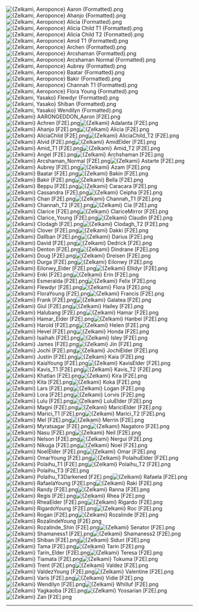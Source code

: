 ![{Zelkami, Aeroponce} Aaron {Formatted}.png](https://raw.githubusercontent.com/Klokinator/FE-Repo/main/Portrait%20Repository/Spriting%20Community%20OC's%20(Grouped%20by%20Artist)/Zelkami%20(All%20F2E)/%7BZelkami,%20Aeroponce%7D%20Aaron%20(Formatted).png "{Zelkami, Aeroponce} Aaron {Formatted}.png")![{Zelkami, Aeroponce} Ahanjo {Formatted}.png](https://raw.githubusercontent.com/Klokinator/FE-Repo/main/Portrait%20Repository/Spriting%20Community%20OC's%20(Grouped%20by%20Artist)/Zelkami%20(All%20F2E)/%7BZelkami,%20Aeroponce%7D%20Ahanjo%20(Formatted).png "{Zelkami, Aeroponce} Ahanjo {Formatted}.png")![{Zelkami, Aeroponce} Alicia {Formatted}.png](https://raw.githubusercontent.com/Klokinator/FE-Repo/main/Portrait%20Repository/Spriting%20Community%20OC's%20(Grouped%20by%20Artist)/Zelkami%20(All%20F2E)/%7BZelkami,%20Aeroponce%7D%20Alicia%20(Formatted).png "{Zelkami, Aeroponce} Alicia {Formatted}.png")![{Zelkami, Aeroponce} Alicia Child T1 {Formatted}.png](https://raw.githubusercontent.com/Klokinator/FE-Repo/main/Portrait%20Repository/Spriting%20Community%20OC's%20(Grouped%20by%20Artist)/Zelkami%20(All%20F2E)/%7BZelkami,%20Aeroponce%7D%20Alicia%20Child%20T1%20(Formatted).png "{Zelkami, Aeroponce} Alicia Child T1 {Formatted}.png")![{Zelkami, Aeroponce} Alicia Child T2 {Formatted}.png](https://raw.githubusercontent.com/Klokinator/FE-Repo/main/Portrait%20Repository/Spriting%20Community%20OC's%20(Grouped%20by%20Artist)/Zelkami%20(All%20F2E)/%7BZelkami,%20Aeroponce%7D%20Alicia%20Child%20T2%20(Formatted).png "{Zelkami, Aeroponce} Alicia Child T2 {Formatted}.png")![{Zelkami, Aeroponce} Amid T1 {Formatted}.png](https://raw.githubusercontent.com/Klokinator/FE-Repo/main/Portrait%20Repository/Spriting%20Community%20OC's%20(Grouped%20by%20Artist)/Zelkami%20(All%20F2E)/%7BZelkami,%20Aeroponce%7D%20Amid%20T1%20(Formatted).png "{Zelkami, Aeroponce} Amid T1 {Formatted}.png")![{Zelkami, Aeroponce} Archen {Formatted}.png](https://raw.githubusercontent.com/Klokinator/FE-Repo/main/Portrait%20Repository/Spriting%20Community%20OC's%20(Grouped%20by%20Artist)/Zelkami%20(All%20F2E)/%7BZelkami,%20Aeroponce%7D%20Archen%20(Formatted).png "{Zelkami, Aeroponce} Archen {Formatted}.png")![{Zelkami, Aeroponce} Arcshaman {Formatted}.png](https://raw.githubusercontent.com/Klokinator/FE-Repo/main/Portrait%20Repository/Spriting%20Community%20OC's%20(Grouped%20by%20Artist)/Zelkami%20(All%20F2E)/%7BZelkami,%20Aeroponce%7D%20Arcshaman%20(Formatted).png "{Zelkami, Aeroponce} Arcshaman {Formatted}.png")![{Zelkami, Aeroponce} Arcshaman Normal {Formatted}.png](https://raw.githubusercontent.com/Klokinator/FE-Repo/main/Portrait%20Repository/Spriting%20Community%20OC's%20(Grouped%20by%20Artist)/Zelkami%20(All%20F2E)/%7BZelkami,%20Aeroponce%7D%20Arcshaman%20Normal%20(Formatted).png "{Zelkami, Aeroponce} Arcshaman Normal {Formatted}.png")![{Zelkami, Aeroponce} Aubrey {Formatted}.png](https://raw.githubusercontent.com/Klokinator/FE-Repo/main/Portrait%20Repository/Spriting%20Community%20OC's%20(Grouped%20by%20Artist)/Zelkami%20(All%20F2E)/%7BZelkami,%20Aeroponce%7D%20Aubrey%20(Formatted).png "{Zelkami, Aeroponce} Aubrey {Formatted}.png")![{Zelkami, Aeroponce} Baatar {Formatted}.png](https://raw.githubusercontent.com/Klokinator/FE-Repo/main/Portrait%20Repository/Spriting%20Community%20OC's%20(Grouped%20by%20Artist)/Zelkami%20(All%20F2E)/%7BZelkami,%20Aeroponce%7D%20Baatar%20(Formatted).png "{Zelkami, Aeroponce} Baatar {Formatted}.png")![{Zelkami, Aeroponce} Bakir {Formatted}.png](https://raw.githubusercontent.com/Klokinator/FE-Repo/main/Portrait%20Repository/Spriting%20Community%20OC's%20(Grouped%20by%20Artist)/Zelkami%20(All%20F2E)/%7BZelkami,%20Aeroponce%7D%20Bakir%20(Formatted).png "{Zelkami, Aeroponce} Bakir {Formatted}.png")![{Zelkami, Aeroponce} Channah T1 {Formatted}.png](https://raw.githubusercontent.com/Klokinator/FE-Repo/main/Portrait%20Repository/Spriting%20Community%20OC's%20(Grouped%20by%20Artist)/Zelkami%20(All%20F2E)/%7BZelkami,%20Aeroponce%7D%20Channah%20T1%20(Formatted).png "{Zelkami, Aeroponce} Channah T1 {Formatted}.png")![{Zelkami, Aeroponce} Flora Young {Formatted}.png](https://raw.githubusercontent.com/Klokinator/FE-Repo/main/Portrait%20Repository/Spriting%20Community%20OC's%20(Grouped%20by%20Artist)/Zelkami%20(All%20F2E)/%7BZelkami,%20Aeroponce%7D%20Flora%20Young%20(Formatted).png "{Zelkami, Aeroponce} Flora Young {Formatted}.png")![{Zelkami, Yasako} Flewdyr {Formatted}.png](https://raw.githubusercontent.com/Klokinator/FE-Repo/main/Portrait%20Repository/Spriting%20Community%20OC's%20(Grouped%20by%20Artist)/Zelkami%20(All%20F2E)/%7BZelkami,%20Yasako%7D%20Flewdyr%20(Formatted).png "{Zelkami, Yasako} Flewdyr {Formatted}.png")![{Zelkami, Yasako} Shiban {Formatted}.png](https://raw.githubusercontent.com/Klokinator/FE-Repo/main/Portrait%20Repository/Spriting%20Community%20OC's%20(Grouped%20by%20Artist)/Zelkami%20(All%20F2E)/%7BZelkami,%20Yasako%7D%20Shiban%20(Formatted).png "{Zelkami, Yasako} Shiban {Formatted}.png")![{Zelkami, Yasako} Wendilyn {Formatted}.png](https://raw.githubusercontent.com/Klokinator/FE-Repo/main/Portrait%20Repository/Spriting%20Community%20OC's%20(Grouped%20by%20Artist)/Zelkami%20(All%20F2E)/%7BZelkami,%20Yasako%7D%20Wendilyn%20(Formatted).png "{Zelkami, Yasako} Wendilyn {Formatted}.png")![{Zelkami} AARONGEDDON_Aaron [F2E].png](https://raw.githubusercontent.com/Klokinator/FE-Repo/main/Portrait%20Repository/Spriting%20Community%20OC's%20(Grouped%20by%20Artist)/Zelkami%20(All%20F2E)/%7BZelkami%7D%20AARONGEDDON_Aaron%20%5BF2E%5D.png "{Zelkami} AARONGEDDON_Aaron [F2E].png")![{Zelkami} Achren [F2E].png](https://raw.githubusercontent.com/Klokinator/FE-Repo/main/Portrait%20Repository/Spriting%20Community%20OC's%20(Grouped%20by%20Artist)/Zelkami%20(All%20F2E)/%7BZelkami%7D%20Achren%20%5BF2E%5D.png "{Zelkami} Achren [F2E].png")![{Zelkami} Adalanta [F2E].png](https://raw.githubusercontent.com/Klokinator/FE-Repo/main/Portrait%20Repository/Spriting%20Community%20OC's%20(Grouped%20by%20Artist)/Zelkami%20(All%20F2E)/%7BZelkami%7D%20Adalanta%20%5BF2E%5D.png "{Zelkami} Adalanta [F2E].png")![{Zelkami} Ahanjo [F2E].png](https://raw.githubusercontent.com/Klokinator/FE-Repo/main/Portrait%20Repository/Spriting%20Community%20OC's%20(Grouped%20by%20Artist)/Zelkami%20(All%20F2E)/%7BZelkami%7D%20Ahanjo%20%5BF2E%5D.png "{Zelkami} Ahanjo [F2E].png")![{Zelkami} Alicia [F2E].png](https://raw.githubusercontent.com/Klokinator/FE-Repo/main/Portrait%20Repository/Spriting%20Community%20OC's%20(Grouped%20by%20Artist)/Zelkami%20(All%20F2E)/%7BZelkami%7D%20Alicia%20%5BF2E%5D.png "{Zelkami} Alicia [F2E].png")![{Zelkami} AliciaChild [F2E].png](https://raw.githubusercontent.com/Klokinator/FE-Repo/main/Portrait%20Repository/Spriting%20Community%20OC's%20(Grouped%20by%20Artist)/Zelkami%20(All%20F2E)/%7BZelkami%7D%20AliciaChild%20%5BF2E%5D.png "{Zelkami} AliciaChild [F2E].png")![{Zelkami} AliciaChild_T2 [F2E].png](https://raw.githubusercontent.com/Klokinator/FE-Repo/main/Portrait%20Repository/Spriting%20Community%20OC's%20(Grouped%20by%20Artist)/Zelkami%20(All%20F2E)/%7BZelkami%7D%20AliciaChild_T2%20%5BF2E%5D.png "{Zelkami} AliciaChild_T2 [F2E].png")![{Zelkami} Alvid [F2E].png](https://raw.githubusercontent.com/Klokinator/FE-Repo/main/Portrait%20Repository/Spriting%20Community%20OC's%20(Grouped%20by%20Artist)/Zelkami%20(All%20F2E)/%7BZelkami%7D%20Alvid%20%5BF2E%5D.png "{Zelkami} Alvid [F2E].png")![{Zelkami} AmidElder [F2E].png](https://raw.githubusercontent.com/Klokinator/FE-Repo/main/Portrait%20Repository/Spriting%20Community%20OC's%20(Grouped%20by%20Artist)/Zelkami%20(All%20F2E)/%7BZelkami%7D%20AmidElder%20%5BF2E%5D.png "{Zelkami} AmidElder [F2E].png")![{Zelkami} Amid_T1 [F2E].png](https://raw.githubusercontent.com/Klokinator/FE-Repo/main/Portrait%20Repository/Spriting%20Community%20OC's%20(Grouped%20by%20Artist)/Zelkami%20(All%20F2E)/%7BZelkami%7D%20Amid_T1%20%5BF2E%5D.png "{Zelkami} Amid_T1 [F2E].png")![{Zelkami} Amid_T2 [F2E].png](https://raw.githubusercontent.com/Klokinator/FE-Repo/main/Portrait%20Repository/Spriting%20Community%20OC's%20(Grouped%20by%20Artist)/Zelkami%20(All%20F2E)/%7BZelkami%7D%20Amid_T2%20%5BF2E%5D.png "{Zelkami} Amid_T2 [F2E].png")![{Zelkami} Angel [F2E].png](https://raw.githubusercontent.com/Klokinator/FE-Repo/main/Portrait%20Repository/Spriting%20Community%20OC's%20(Grouped%20by%20Artist)/Zelkami%20(All%20F2E)/%7BZelkami%7D%20Angel%20%5BF2E%5D.png "{Zelkami} Angel [F2E].png")![{Zelkami} Archshaman [F2E].png](https://raw.githubusercontent.com/Klokinator/FE-Repo/main/Portrait%20Repository/Spriting%20Community%20OC's%20(Grouped%20by%20Artist)/Zelkami%20(All%20F2E)/%7BZelkami%7D%20Archshaman%20%5BF2E%5D.png "{Zelkami} Archshaman [F2E].png")![{Zelkami} Arcshaman_Normal [F2E].png](https://raw.githubusercontent.com/Klokinator/FE-Repo/main/Portrait%20Repository/Spriting%20Community%20OC's%20(Grouped%20by%20Artist)/Zelkami%20(All%20F2E)/%7BZelkami%7D%20Arcshaman_Normal%20%5BF2E%5D.png "{Zelkami} Arcshaman_Normal [F2E].png")![{Zelkami} Astarte [F2E].png](https://raw.githubusercontent.com/Klokinator/FE-Repo/main/Portrait%20Repository/Spriting%20Community%20OC's%20(Grouped%20by%20Artist)/Zelkami%20(All%20F2E)/%7BZelkami%7D%20Astarte%20%5BF2E%5D.png "{Zelkami} Astarte [F2E].png")![{Zelkami} Aubrey [F2E].png](https://raw.githubusercontent.com/Klokinator/FE-Repo/main/Portrait%20Repository/Spriting%20Community%20OC's%20(Grouped%20by%20Artist)/Zelkami%20(All%20F2E)/%7BZelkami%7D%20Aubrey%20%5BF2E%5D.png "{Zelkami} Aubrey [F2E].png")![{Zelkami} Azam [F2E].png](https://raw.githubusercontent.com/Klokinator/FE-Repo/main/Portrait%20Repository/Spriting%20Community%20OC's%20(Grouped%20by%20Artist)/Zelkami%20(All%20F2E)/%7BZelkami%7D%20Azam%20%5BF2E%5D.png "{Zelkami} Azam [F2E].png")![{Zelkami} Baatar [F2E].png](https://raw.githubusercontent.com/Klokinator/FE-Repo/main/Portrait%20Repository/Spriting%20Community%20OC's%20(Grouped%20by%20Artist)/Zelkami%20(All%20F2E)/%7BZelkami%7D%20Baatar%20%5BF2E%5D.png "{Zelkami} Baatar [F2E].png")![{Zelkami} Bakin [F2E].png](https://raw.githubusercontent.com/Klokinator/FE-Repo/main/Portrait%20Repository/Spriting%20Community%20OC's%20(Grouped%20by%20Artist)/Zelkami%20(All%20F2E)/%7BZelkami%7D%20Bakin%20%5BF2E%5D.png "{Zelkami} Bakin [F2E].png")![{Zelkami} Bakir [F2E].png](https://raw.githubusercontent.com/Klokinator/FE-Repo/main/Portrait%20Repository/Spriting%20Community%20OC's%20(Grouped%20by%20Artist)/Zelkami%20(All%20F2E)/%7BZelkami%7D%20Bakir%20%5BF2E%5D.png "{Zelkami} Bakir [F2E].png")![{Zelkami} Bella [F2E].png](https://raw.githubusercontent.com/Klokinator/FE-Repo/main/Portrait%20Repository/Spriting%20Community%20OC's%20(Grouped%20by%20Artist)/Zelkami%20(All%20F2E)/%7BZelkami%7D%20Bella%20%5BF2E%5D.png "{Zelkami} Bella [F2E].png")![{Zelkami} Beppu [F2E].png](https://raw.githubusercontent.com/Klokinator/FE-Repo/main/Portrait%20Repository/Spriting%20Community%20OC's%20(Grouped%20by%20Artist)/Zelkami%20(All%20F2E)/%7BZelkami%7D%20Beppu%20%5BF2E%5D.png "{Zelkami} Beppu [F2E].png")![{Zelkami} Caracara [F2E].png](https://raw.githubusercontent.com/Klokinator/FE-Repo/main/Portrait%20Repository/Spriting%20Community%20OC's%20(Grouped%20by%20Artist)/Zelkami%20(All%20F2E)/%7BZelkami%7D%20Caracara%20%5BF2E%5D.png "{Zelkami} Caracara [F2E].png")![{Zelkami} Cassandra [F2E].png](https://raw.githubusercontent.com/Klokinator/FE-Repo/main/Portrait%20Repository/Spriting%20Community%20OC's%20(Grouped%20by%20Artist)/Zelkami%20(All%20F2E)/%7BZelkami%7D%20Cassandra%20%5BF2E%5D.png "{Zelkami} Cassandra [F2E].png")![{Zelkami} Ceipha [F2E].png](https://raw.githubusercontent.com/Klokinator/FE-Repo/main/Portrait%20Repository/Spriting%20Community%20OC's%20(Grouped%20by%20Artist)/Zelkami%20(All%20F2E)/%7BZelkami%7D%20Ceipha%20%5BF2E%5D.png "{Zelkami} Ceipha [F2E].png")![{Zelkami} Chan [F2E].png](https://raw.githubusercontent.com/Klokinator/FE-Repo/main/Portrait%20Repository/Spriting%20Community%20OC's%20(Grouped%20by%20Artist)/Zelkami%20(All%20F2E)/%7BZelkami%7D%20Chan%20%5BF2E%5D.png "{Zelkami} Chan [F2E].png")![{Zelkami} Channah_T1 [F2E].png](https://raw.githubusercontent.com/Klokinator/FE-Repo/main/Portrait%20Repository/Spriting%20Community%20OC's%20(Grouped%20by%20Artist)/Zelkami%20(All%20F2E)/%7BZelkami%7D%20Channah_T1%20%5BF2E%5D.png "{Zelkami} Channah_T1 [F2E].png")![{Zelkami} Channah_T2 [F2E].png](https://raw.githubusercontent.com/Klokinator/FE-Repo/main/Portrait%20Repository/Spriting%20Community%20OC's%20(Grouped%20by%20Artist)/Zelkami%20(All%20F2E)/%7BZelkami%7D%20Channah_T2%20%5BF2E%5D.png "{Zelkami} Channah_T2 [F2E].png")![{Zelkami} Cia [F2E].png](https://raw.githubusercontent.com/Klokinator/FE-Repo/main/Portrait%20Repository/Spriting%20Community%20OC's%20(Grouped%20by%20Artist)/Zelkami%20(All%20F2E)/%7BZelkami%7D%20Cia%20%5BF2E%5D.png "{Zelkami} Cia [F2E].png")![{Zelkami} Clarice [F2E].png](https://raw.githubusercontent.com/Klokinator/FE-Repo/main/Portrait%20Repository/Spriting%20Community%20OC's%20(Grouped%20by%20Artist)/Zelkami%20(All%20F2E)/%7BZelkami%7D%20Clarice%20%5BF2E%5D.png "{Zelkami} Clarice [F2E].png")![{Zelkami} ClariceMirror [F2E].png](https://raw.githubusercontent.com/Klokinator/FE-Repo/main/Portrait%20Repository/Spriting%20Community%20OC's%20(Grouped%20by%20Artist)/Zelkami%20(All%20F2E)/%7BZelkami%7D%20ClariceMirror%20%5BF2E%5D.png "{Zelkami} ClariceMirror [F2E].png")![{Zelkami} Clarice_Young [F2E].png](https://raw.githubusercontent.com/Klokinator/FE-Repo/main/Portrait%20Repository/Spriting%20Community%20OC's%20(Grouped%20by%20Artist)/Zelkami%20(All%20F2E)/%7BZelkami%7D%20Clarice_Young%20%5BF2E%5D.png "{Zelkami} Clarice_Young [F2E].png")![{Zelkami} Claudin [F2E].png](https://raw.githubusercontent.com/Klokinator/FE-Repo/main/Portrait%20Repository/Spriting%20Community%20OC's%20(Grouped%20by%20Artist)/Zelkami%20(All%20F2E)/%7BZelkami%7D%20Claudin%20%5BF2E%5D.png "{Zelkami} Claudin [F2E].png")![{Zelkami} Clodagh [F2E].png](https://raw.githubusercontent.com/Klokinator/FE-Repo/main/Portrait%20Repository/Spriting%20Community%20OC's%20(Grouped%20by%20Artist)/Zelkami%20(All%20F2E)/%7BZelkami%7D%20Clodagh%20%5BF2E%5D.png "{Zelkami} Clodagh [F2E].png")![{Zelkami} Clodagh_T2 [F2E].png](https://raw.githubusercontent.com/Klokinator/FE-Repo/main/Portrait%20Repository/Spriting%20Community%20OC's%20(Grouped%20by%20Artist)/Zelkami%20(All%20F2E)/%7BZelkami%7D%20Clodagh_T2%20%5BF2E%5D.png "{Zelkami} Clodagh_T2 [F2E].png")![{Zelkami} Clover [F2E].png](https://raw.githubusercontent.com/Klokinator/FE-Repo/main/Portrait%20Repository/Spriting%20Community%20OC's%20(Grouped%20by%20Artist)/Zelkami%20(All%20F2E)/%7BZelkami%7D%20Clover%20%5BF2E%5D.png "{Zelkami} Clover [F2E].png")![{Zelkami} Dakki [F2E].png](https://raw.githubusercontent.com/Klokinator/FE-Repo/main/Portrait%20Repository/Spriting%20Community%20OC's%20(Grouped%20by%20Artist)/Zelkami%20(All%20F2E)/%7BZelkami%7D%20Dakki%20%5BF2E%5D.png "{Zelkami} Dakki [F2E].png")![{Zelkami} Dallban [F2E].png](https://raw.githubusercontent.com/Klokinator/FE-Repo/main/Portrait%20Repository/Spriting%20Community%20OC's%20(Grouped%20by%20Artist)/Zelkami%20(All%20F2E)/%7BZelkami%7D%20Dallban%20%5BF2E%5D.png "{Zelkami} Dallban [F2E].png")![{Zelkami} Darius [F2E].png](https://raw.githubusercontent.com/Klokinator/FE-Repo/main/Portrait%20Repository/Spriting%20Community%20OC's%20(Grouped%20by%20Artist)/Zelkami%20(All%20F2E)/%7BZelkami%7D%20Darius%20%5BF2E%5D.png "{Zelkami} Darius [F2E].png")![{Zelkami} David [F2E].png](https://raw.githubusercontent.com/Klokinator/FE-Repo/main/Portrait%20Repository/Spriting%20Community%20OC's%20(Grouped%20by%20Artist)/Zelkami%20(All%20F2E)/%7BZelkami%7D%20David%20%5BF2E%5D.png "{Zelkami} David [F2E].png")![{Zelkami} Dedrick [F2E].png](https://raw.githubusercontent.com/Klokinator/FE-Repo/main/Portrait%20Repository/Spriting%20Community%20OC's%20(Grouped%20by%20Artist)/Zelkami%20(All%20F2E)/%7BZelkami%7D%20Dedrick%20%5BF2E%5D.png "{Zelkami} Dedrick [F2E].png")![{Zelkami} Denton [F2E].png](https://raw.githubusercontent.com/Klokinator/FE-Repo/main/Portrait%20Repository/Spriting%20Community%20OC's%20(Grouped%20by%20Artist)/Zelkami%20(All%20F2E)/%7BZelkami%7D%20Denton%20%5BF2E%5D.png "{Zelkami} Denton [F2E].png")![{Zelkami} Dindrane [F2E].png](https://raw.githubusercontent.com/Klokinator/FE-Repo/main/Portrait%20Repository/Spriting%20Community%20OC's%20(Grouped%20by%20Artist)/Zelkami%20(All%20F2E)/%7BZelkami%7D%20Dindrane%20%5BF2E%5D.png "{Zelkami} Dindrane [F2E].png")![{Zelkami} Doug [F2E].png](https://raw.githubusercontent.com/Klokinator/FE-Repo/main/Portrait%20Repository/Spriting%20Community%20OC's%20(Grouped%20by%20Artist)/Zelkami%20(All%20F2E)/%7BZelkami%7D%20Doug%20%5BF2E%5D.png "{Zelkami} Doug [F2E].png")![{Zelkami} Dreisen [F2E].png](https://raw.githubusercontent.com/Klokinator/FE-Repo/main/Portrait%20Repository/Spriting%20Community%20OC's%20(Grouped%20by%20Artist)/Zelkami%20(All%20F2E)/%7BZelkami%7D%20Dreisen%20%5BF2E%5D.png "{Zelkami} Dreisen [F2E].png")![{Zelkami} Durga [F2E].png](https://raw.githubusercontent.com/Klokinator/FE-Repo/main/Portrait%20Repository/Spriting%20Community%20OC's%20(Grouped%20by%20Artist)/Zelkami%20(All%20F2E)/%7BZelkami%7D%20Durga%20%5BF2E%5D.png "{Zelkami} Durga [F2E].png")![{Zelkami} Eilonwy [F2E].png](https://raw.githubusercontent.com/Klokinator/FE-Repo/main/Portrait%20Repository/Spriting%20Community%20OC's%20(Grouped%20by%20Artist)/Zelkami%20(All%20F2E)/%7BZelkami%7D%20Eilonwy%20%5BF2E%5D.png "{Zelkami} Eilonwy [F2E].png")![{Zelkami} Eilonwy_Elder [F2E].png](https://raw.githubusercontent.com/Klokinator/FE-Repo/main/Portrait%20Repository/Spriting%20Community%20OC's%20(Grouped%20by%20Artist)/Zelkami%20(All%20F2E)/%7BZelkami%7D%20Eilonwy_Elder%20%5BF2E%5D.png "{Zelkami} Eilonwy_Elder [F2E].png")![{Zelkami} Ellidyr [F2E].png](https://raw.githubusercontent.com/Klokinator/FE-Repo/main/Portrait%20Repository/Spriting%20Community%20OC's%20(Grouped%20by%20Artist)/Zelkami%20(All%20F2E)/%7BZelkami%7D%20Ellidyr%20%5BF2E%5D.png "{Zelkami} Ellidyr [F2E].png")![{Zelkami} Enki [F2E].png](https://raw.githubusercontent.com/Klokinator/FE-Repo/main/Portrait%20Repository/Spriting%20Community%20OC's%20(Grouped%20by%20Artist)/Zelkami%20(All%20F2E)/%7BZelkami%7D%20Enki%20%5BF2E%5D.png "{Zelkami} Enki [F2E].png")![{Zelkami} Erin [F2E].png](https://raw.githubusercontent.com/Klokinator/FE-Repo/main/Portrait%20Repository/Spriting%20Community%20OC's%20(Grouped%20by%20Artist)/Zelkami%20(All%20F2E)/%7BZelkami%7D%20Erin%20%5BF2E%5D.png "{Zelkami} Erin [F2E].png")![{Zelkami} Esmeralda [F2E].png](https://raw.githubusercontent.com/Klokinator/FE-Repo/main/Portrait%20Repository/Spriting%20Community%20OC's%20(Grouped%20by%20Artist)/Zelkami%20(All%20F2E)/%7BZelkami%7D%20Esmeralda%20%5BF2E%5D.png "{Zelkami} Esmeralda [F2E].png")![{Zelkami} Felix [F2E].png](https://raw.githubusercontent.com/Klokinator/FE-Repo/main/Portrait%20Repository/Spriting%20Community%20OC's%20(Grouped%20by%20Artist)/Zelkami%20(All%20F2E)/%7BZelkami%7D%20Felix%20%5BF2E%5D.png "{Zelkami} Felix [F2E].png")![{Zelkami} Flewdyr [F2E].png](https://raw.githubusercontent.com/Klokinator/FE-Repo/main/Portrait%20Repository/Spriting%20Community%20OC's%20(Grouped%20by%20Artist)/Zelkami%20(All%20F2E)/%7BZelkami%7D%20Flewdyr%20%5BF2E%5D.png "{Zelkami} Flewdyr [F2E].png")![{Zelkami} Flora [F2E].png](https://raw.githubusercontent.com/Klokinator/FE-Repo/main/Portrait%20Repository/Spriting%20Community%20OC's%20(Grouped%20by%20Artist)/Zelkami%20(All%20F2E)/%7BZelkami%7D%20Flora%20%5BF2E%5D.png "{Zelkami} Flora [F2E].png")![{Zelkami} FloraYoung [F2E].png](https://raw.githubusercontent.com/Klokinator/FE-Repo/main/Portrait%20Repository/Spriting%20Community%20OC's%20(Grouped%20by%20Artist)/Zelkami%20(All%20F2E)/%7BZelkami%7D%20FloraYoung%20%5BF2E%5D.png "{Zelkami} FloraYoung [F2E].png")![{Zelkami} Francis [F2E].png](https://raw.githubusercontent.com/Klokinator/FE-Repo/main/Portrait%20Repository/Spriting%20Community%20OC's%20(Grouped%20by%20Artist)/Zelkami%20(All%20F2E)/%7BZelkami%7D%20Francis%20%5BF2E%5D.png "{Zelkami} Francis [F2E].png")![{Zelkami} Frank [F2E].png](https://raw.githubusercontent.com/Klokinator/FE-Repo/main/Portrait%20Repository/Spriting%20Community%20OC's%20(Grouped%20by%20Artist)/Zelkami%20(All%20F2E)/%7BZelkami%7D%20Frank%20%5BF2E%5D.png "{Zelkami} Frank [F2E].png")![{Zelkami} Galatea [F2E].png](https://raw.githubusercontent.com/Klokinator/FE-Repo/main/Portrait%20Repository/Spriting%20Community%20OC's%20(Grouped%20by%20Artist)/Zelkami%20(All%20F2E)/%7BZelkami%7D%20Galatea%20%5BF2E%5D.png "{Zelkami} Galatea [F2E].png")![{Zelkami} Giul [F2E].png](https://raw.githubusercontent.com/Klokinator/FE-Repo/main/Portrait%20Repository/Spriting%20Community%20OC's%20(Grouped%20by%20Artist)/Zelkami%20(All%20F2E)/%7BZelkami%7D%20Giul%20%5BF2E%5D.png "{Zelkami} Giul [F2E].png")![{Zelkami} Hailey [F2E].png](https://raw.githubusercontent.com/Klokinator/FE-Repo/main/Portrait%20Repository/Spriting%20Community%20OC's%20(Grouped%20by%20Artist)/Zelkami%20(All%20F2E)/%7BZelkami%7D%20Hailey%20%5BF2E%5D.png "{Zelkami} Hailey [F2E].png")![{Zelkami} Halubang [F2E].png](https://raw.githubusercontent.com/Klokinator/FE-Repo/main/Portrait%20Repository/Spriting%20Community%20OC's%20(Grouped%20by%20Artist)/Zelkami%20(All%20F2E)/%7BZelkami%7D%20Halubang%20%5BF2E%5D.png "{Zelkami} Halubang [F2E].png")![{Zelkami} Hamar [F2E].png](https://raw.githubusercontent.com/Klokinator/FE-Repo/main/Portrait%20Repository/Spriting%20Community%20OC's%20(Grouped%20by%20Artist)/Zelkami%20(All%20F2E)/%7BZelkami%7D%20Hamar%20%5BF2E%5D.png "{Zelkami} Hamar [F2E].png")![{Zelkami} Hamar_Elder [F2E].png](https://raw.githubusercontent.com/Klokinator/FE-Repo/main/Portrait%20Repository/Spriting%20Community%20OC's%20(Grouped%20by%20Artist)/Zelkami%20(All%20F2E)/%7BZelkami%7D%20Hamar_Elder%20%5BF2E%5D.png "{Zelkami} Hamar_Elder [F2E].png")![{Zelkami} Hanbei [F2E].png](https://raw.githubusercontent.com/Klokinator/FE-Repo/main/Portrait%20Repository/Spriting%20Community%20OC's%20(Grouped%20by%20Artist)/Zelkami%20(All%20F2E)/%7BZelkami%7D%20Hanbei%20%5BF2E%5D.png "{Zelkami} Hanbei [F2E].png")![{Zelkami} Harold [F2E].png](https://raw.githubusercontent.com/Klokinator/FE-Repo/main/Portrait%20Repository/Spriting%20Community%20OC's%20(Grouped%20by%20Artist)/Zelkami%20(All%20F2E)/%7BZelkami%7D%20Harold%20%5BF2E%5D.png "{Zelkami} Harold [F2E].png")![{Zelkami} Helen [F2E].png](https://raw.githubusercontent.com/Klokinator/FE-Repo/main/Portrait%20Repository/Spriting%20Community%20OC's%20(Grouped%20by%20Artist)/Zelkami%20(All%20F2E)/%7BZelkami%7D%20Helen%20%5BF2E%5D.png "{Zelkami} Helen [F2E].png")![{Zelkami} Hevel [F2E].png](https://raw.githubusercontent.com/Klokinator/FE-Repo/main/Portrait%20Repository/Spriting%20Community%20OC's%20(Grouped%20by%20Artist)/Zelkami%20(All%20F2E)/%7BZelkami%7D%20Hevel%20%5BF2E%5D.png "{Zelkami} Hevel [F2E].png")![{Zelkami} Honda [F2E].png](https://raw.githubusercontent.com/Klokinator/FE-Repo/main/Portrait%20Repository/Spriting%20Community%20OC's%20(Grouped%20by%20Artist)/Zelkami%20(All%20F2E)/%7BZelkami%7D%20Honda%20%5BF2E%5D.png "{Zelkami} Honda [F2E].png")![{Zelkami} Isaihah [F2E].png](https://raw.githubusercontent.com/Klokinator/FE-Repo/main/Portrait%20Repository/Spriting%20Community%20OC's%20(Grouped%20by%20Artist)/Zelkami%20(All%20F2E)/%7BZelkami%7D%20Isaihah%20%5BF2E%5D.png "{Zelkami} Isaihah [F2E].png")![{Zelkami} Isley [F2E].png](https://raw.githubusercontent.com/Klokinator/FE-Repo/main/Portrait%20Repository/Spriting%20Community%20OC's%20(Grouped%20by%20Artist)/Zelkami%20(All%20F2E)/%7BZelkami%7D%20Isley%20%5BF2E%5D.png "{Zelkami} Isley [F2E].png")![{Zelkami} James [F2E].png](https://raw.githubusercontent.com/Klokinator/FE-Repo/main/Portrait%20Repository/Spriting%20Community%20OC's%20(Grouped%20by%20Artist)/Zelkami%20(All%20F2E)/%7BZelkami%7D%20James%20%5BF2E%5D.png "{Zelkami} James [F2E].png")![{Zelkami} Jin [F2E].png](https://raw.githubusercontent.com/Klokinator/FE-Repo/main/Portrait%20Repository/Spriting%20Community%20OC's%20(Grouped%20by%20Artist)/Zelkami%20(All%20F2E)/%7BZelkami%7D%20Jin%20%5BF2E%5D.png "{Zelkami} Jin [F2E].png")![{Zelkami} Jochi [F2E].png](https://raw.githubusercontent.com/Klokinator/FE-Repo/main/Portrait%20Repository/Spriting%20Community%20OC's%20(Grouped%20by%20Artist)/Zelkami%20(All%20F2E)/%7BZelkami%7D%20Jochi%20%5BF2E%5D.png "{Zelkami} Jochi [F2E].png")![{Zelkami} JochiElder [F2E].png](https://raw.githubusercontent.com/Klokinator/FE-Repo/main/Portrait%20Repository/Spriting%20Community%20OC's%20(Grouped%20by%20Artist)/Zelkami%20(All%20F2E)/%7BZelkami%7D%20JochiElder%20%5BF2E%5D.png "{Zelkami} JochiElder [F2E].png")![{Zelkami} Justin [F2E].png](https://raw.githubusercontent.com/Klokinator/FE-Repo/main/Portrait%20Repository/Spriting%20Community%20OC's%20(Grouped%20by%20Artist)/Zelkami%20(All%20F2E)/%7BZelkami%7D%20Justin%20%5BF2E%5D.png "{Zelkami} Justin [F2E].png")![{Zelkami} Kaia [F2E].png](https://raw.githubusercontent.com/Klokinator/FE-Repo/main/Portrait%20Repository/Spriting%20Community%20OC's%20(Grouped%20by%20Artist)/Zelkami%20(All%20F2E)/%7BZelkami%7D%20Kaia%20%5BF2E%5D.png "{Zelkami} Kaia [F2E].png")![{Zelkami} KaiaYoung [F2E].png](https://raw.githubusercontent.com/Klokinator/FE-Repo/main/Portrait%20Repository/Spriting%20Community%20OC's%20(Grouped%20by%20Artist)/Zelkami%20(All%20F2E)/%7BZelkami%7D%20KaiaYoung%20%5BF2E%5D.png "{Zelkami} KaiaYoung [F2E].png")![{Zelkami} KavisElder [F2E].png](https://raw.githubusercontent.com/Klokinator/FE-Repo/main/Portrait%20Repository/Spriting%20Community%20OC's%20(Grouped%20by%20Artist)/Zelkami%20(All%20F2E)/%7BZelkami%7D%20KavisElder%20%5BF2E%5D.png "{Zelkami} KavisElder [F2E].png")![{Zelkami} Kavis_T1 [F2E].png](https://raw.githubusercontent.com/Klokinator/FE-Repo/main/Portrait%20Repository/Spriting%20Community%20OC's%20(Grouped%20by%20Artist)/Zelkami%20(All%20F2E)/%7BZelkami%7D%20Kavis_T1%20%5BF2E%5D.png "{Zelkami} Kavis_T1 [F2E].png")![{Zelkami} Kavis_T2 [F2E].png](https://raw.githubusercontent.com/Klokinator/FE-Repo/main/Portrait%20Repository/Spriting%20Community%20OC's%20(Grouped%20by%20Artist)/Zelkami%20(All%20F2E)/%7BZelkami%7D%20Kavis_T2%20%5BF2E%5D.png "{Zelkami} Kavis_T2 [F2E].png")![{Zelkami} Khatlan [F2E].png](https://raw.githubusercontent.com/Klokinator/FE-Repo/main/Portrait%20Repository/Spriting%20Community%20OC's%20(Grouped%20by%20Artist)/Zelkami%20(All%20F2E)/%7BZelkami%7D%20Khatlan%20%5BF2E%5D.png "{Zelkami} Khatlan [F2E].png")![{Zelkami} Kira [F2E].png](https://raw.githubusercontent.com/Klokinator/FE-Repo/main/Portrait%20Repository/Spriting%20Community%20OC's%20(Grouped%20by%20Artist)/Zelkami%20(All%20F2E)/%7BZelkami%7D%20Kira%20%5BF2E%5D.png "{Zelkami} Kira [F2E].png")![{Zelkami} Kita [F2E].png](https://raw.githubusercontent.com/Klokinator/FE-Repo/main/Portrait%20Repository/Spriting%20Community%20OC's%20(Grouped%20by%20Artist)/Zelkami%20(All%20F2E)/%7BZelkami%7D%20Kita%20%5BF2E%5D.png "{Zelkami} Kita [F2E].png")![{Zelkami} Koka [F2E].png](https://raw.githubusercontent.com/Klokinator/FE-Repo/main/Portrait%20Repository/Spriting%20Community%20OC's%20(Grouped%20by%20Artist)/Zelkami%20(All%20F2E)/%7BZelkami%7D%20Koka%20%5BF2E%5D.png "{Zelkami} Koka [F2E].png")![{Zelkami} Lars [F2E].png](https://raw.githubusercontent.com/Klokinator/FE-Repo/main/Portrait%20Repository/Spriting%20Community%20OC's%20(Grouped%20by%20Artist)/Zelkami%20(All%20F2E)/%7BZelkami%7D%20Lars%20%5BF2E%5D.png "{Zelkami} Lars [F2E].png")![{Zelkami} Logan [F2E].png](https://raw.githubusercontent.com/Klokinator/FE-Repo/main/Portrait%20Repository/Spriting%20Community%20OC's%20(Grouped%20by%20Artist)/Zelkami%20(All%20F2E)/%7BZelkami%7D%20Logan%20%5BF2E%5D.png "{Zelkami} Logan [F2E].png")![{Zelkami} Lora [F2E].png](https://raw.githubusercontent.com/Klokinator/FE-Repo/main/Portrait%20Repository/Spriting%20Community%20OC's%20(Grouped%20by%20Artist)/Zelkami%20(All%20F2E)/%7BZelkami%7D%20Lora%20%5BF2E%5D.png "{Zelkami} Lora [F2E].png")![{Zelkami} Lorvis [F2E].png](https://raw.githubusercontent.com/Klokinator/FE-Repo/main/Portrait%20Repository/Spriting%20Community%20OC's%20(Grouped%20by%20Artist)/Zelkami%20(All%20F2E)/%7BZelkami%7D%20Lorvis%20%5BF2E%5D.png "{Zelkami} Lorvis [F2E].png")![{Zelkami} Lulu [F2E].png](https://raw.githubusercontent.com/Klokinator/FE-Repo/main/Portrait%20Repository/Spriting%20Community%20OC's%20(Grouped%20by%20Artist)/Zelkami%20(All%20F2E)/%7BZelkami%7D%20Lulu%20%5BF2E%5D.png "{Zelkami} Lulu [F2E].png")![{Zelkami} LuluElder [F2E].png](https://raw.githubusercontent.com/Klokinator/FE-Repo/main/Portrait%20Repository/Spriting%20Community%20OC's%20(Grouped%20by%20Artist)/Zelkami%20(All%20F2E)/%7BZelkami%7D%20LuluElder%20%5BF2E%5D.png "{Zelkami} LuluElder [F2E].png")![{Zelkami} Magni [F2E].png](https://raw.githubusercontent.com/Klokinator/FE-Repo/main/Portrait%20Repository/Spriting%20Community%20OC's%20(Grouped%20by%20Artist)/Zelkami%20(All%20F2E)/%7BZelkami%7D%20Magni%20%5BF2E%5D.png "{Zelkami} Magni [F2E].png")![{Zelkami} MariciElder [F2E].png](https://raw.githubusercontent.com/Klokinator/FE-Repo/main/Portrait%20Repository/Spriting%20Community%20OC's%20(Grouped%20by%20Artist)/Zelkami%20(All%20F2E)/%7BZelkami%7D%20MariciElder%20%5BF2E%5D.png "{Zelkami} MariciElder [F2E].png")![{Zelkami} Marici_T1 [F2E].png](https://raw.githubusercontent.com/Klokinator/FE-Repo/main/Portrait%20Repository/Spriting%20Community%20OC's%20(Grouped%20by%20Artist)/Zelkami%20(All%20F2E)/%7BZelkami%7D%20Marici_T1%20%5BF2E%5D.png "{Zelkami} Marici_T1 [F2E].png")![{Zelkami} Marici_T2 [F2E].png](https://raw.githubusercontent.com/Klokinator/FE-Repo/main/Portrait%20Repository/Spriting%20Community%20OC's%20(Grouped%20by%20Artist)/Zelkami%20(All%20F2E)/%7BZelkami%7D%20Marici_T2%20%5BF2E%5D.png "{Zelkami} Marici_T2 [F2E].png")![{Zelkami} Mel [F2E].png](https://raw.githubusercontent.com/Klokinator/FE-Repo/main/Portrait%20Repository/Spriting%20Community%20OC's%20(Grouped%20by%20Artist)/Zelkami%20(All%20F2E)/%7BZelkami%7D%20Mel%20%5BF2E%5D.png "{Zelkami} Mel [F2E].png")![{Zelkami} Merrin [F2E].png](https://raw.githubusercontent.com/Klokinator/FE-Repo/main/Portrait%20Repository/Spriting%20Community%20OC's%20(Grouped%20by%20Artist)/Zelkami%20(All%20F2E)/%7BZelkami%7D%20Merrin%20%5BF2E%5D.png "{Zelkami} Merrin [F2E].png")![{Zelkami} Myratsagar [F2E].png](https://raw.githubusercontent.com/Klokinator/FE-Repo/main/Portrait%20Repository/Spriting%20Community%20OC's%20(Grouped%20by%20Artist)/Zelkami%20(All%20F2E)/%7BZelkami%7D%20Myratsagar%20%5BF2E%5D.png "{Zelkami} Myratsagar [F2E].png")![{Zelkami} Nagatoro [F2E].png](https://raw.githubusercontent.com/Klokinator/FE-Repo/main/Portrait%20Repository/Spriting%20Community%20OC's%20(Grouped%20by%20Artist)/Zelkami%20(All%20F2E)/%7BZelkami%7D%20Nagatoro%20%5BF2E%5D.png "{Zelkami} Nagatoro [F2E].png")![{Zelkami} Nasu [F2E].png](https://raw.githubusercontent.com/Klokinator/FE-Repo/main/Portrait%20Repository/Spriting%20Community%20OC's%20(Grouped%20by%20Artist)/Zelkami%20(All%20F2E)/%7BZelkami%7D%20Nasu%20%5BF2E%5D.png "{Zelkami} Nasu [F2E].png")![{Zelkami} Neil [F2E].png](https://raw.githubusercontent.com/Klokinator/FE-Repo/main/Portrait%20Repository/Spriting%20Community%20OC's%20(Grouped%20by%20Artist)/Zelkami%20(All%20F2E)/%7BZelkami%7D%20Neil%20%5BF2E%5D.png "{Zelkami} Neil [F2E].png")![{Zelkami} Nelson [F2E].png](https://raw.githubusercontent.com/Klokinator/FE-Repo/main/Portrait%20Repository/Spriting%20Community%20OC's%20(Grouped%20by%20Artist)/Zelkami%20(All%20F2E)/%7BZelkami%7D%20Nelson%20%5BF2E%5D.png "{Zelkami} Nelson [F2E].png")![{Zelkami} Nergui [F2E].png](https://raw.githubusercontent.com/Klokinator/FE-Repo/main/Portrait%20Repository/Spriting%20Community%20OC's%20(Grouped%20by%20Artist)/Zelkami%20(All%20F2E)/%7BZelkami%7D%20Nergui%20%5BF2E%5D.png "{Zelkami} Nergui [F2E].png")![{Zelkami} Nikuga [F2E].png](https://raw.githubusercontent.com/Klokinator/FE-Repo/main/Portrait%20Repository/Spriting%20Community%20OC's%20(Grouped%20by%20Artist)/Zelkami%20(All%20F2E)/%7BZelkami%7D%20Nikuga%20%5BF2E%5D.png "{Zelkami} Nikuga [F2E].png")![{Zelkami} Noel [F2E].png](https://raw.githubusercontent.com/Klokinator/FE-Repo/main/Portrait%20Repository/Spriting%20Community%20OC's%20(Grouped%20by%20Artist)/Zelkami%20(All%20F2E)/%7BZelkami%7D%20Noel%20%5BF2E%5D.png "{Zelkami} Noel [F2E].png")![{Zelkami} NoelElder [F2E].png](https://raw.githubusercontent.com/Klokinator/FE-Repo/main/Portrait%20Repository/Spriting%20Community%20OC's%20(Grouped%20by%20Artist)/Zelkami%20(All%20F2E)/%7BZelkami%7D%20NoelElder%20%5BF2E%5D.png "{Zelkami} NoelElder [F2E].png")![{Zelkami} Omar [F2E].png](https://raw.githubusercontent.com/Klokinator/FE-Repo/main/Portrait%20Repository/Spriting%20Community%20OC's%20(Grouped%20by%20Artist)/Zelkami%20(All%20F2E)/%7BZelkami%7D%20Omar%20%5BF2E%5D.png "{Zelkami} Omar [F2E].png")![{Zelkami} OmarYoung [F2E].png](https://raw.githubusercontent.com/Klokinator/FE-Repo/main/Portrait%20Repository/Spriting%20Community%20OC's%20(Grouped%20by%20Artist)/Zelkami%20(All%20F2E)/%7BZelkami%7D%20OmarYoung%20%5BF2E%5D.png "{Zelkami} OmarYoung [F2E].png")![{Zelkami} PolaihuElder [F2E].png](https://raw.githubusercontent.com/Klokinator/FE-Repo/main/Portrait%20Repository/Spriting%20Community%20OC's%20(Grouped%20by%20Artist)/Zelkami%20(All%20F2E)/%7BZelkami%7D%20PolaihuElder%20%5BF2E%5D.png "{Zelkami} PolaihuElder [F2E].png")![{Zelkami} Polaihu_T1 [F2E].png](https://raw.githubusercontent.com/Klokinator/FE-Repo/main/Portrait%20Repository/Spriting%20Community%20OC's%20(Grouped%20by%20Artist)/Zelkami%20(All%20F2E)/%7BZelkami%7D%20Polaihu_T1%20%5BF2E%5D.png "{Zelkami} Polaihu_T1 [F2E].png")![{Zelkami} Polaihu_T2 [F2E].png](https://raw.githubusercontent.com/Klokinator/FE-Repo/main/Portrait%20Repository/Spriting%20Community%20OC's%20(Grouped%20by%20Artist)/Zelkami%20(All%20F2E)/%7BZelkami%7D%20Polaihu_T2%20%5BF2E%5D.png "{Zelkami} Polaihu_T2 [F2E].png")![{Zelkami} Polaihu_T3 [F2E].png](https://raw.githubusercontent.com/Klokinator/FE-Repo/main/Portrait%20Repository/Spriting%20Community%20OC's%20(Grouped%20by%20Artist)/Zelkami%20(All%20F2E)/%7BZelkami%7D%20Polaihu_T3%20%5BF2E%5D.png "{Zelkami} Polaihu_T3 [F2E].png")![{Zelkami} Polaihu_T3Darkened [F2E].png](https://raw.githubusercontent.com/Klokinator/FE-Repo/main/Portrait%20Repository/Spriting%20Community%20OC's%20(Grouped%20by%20Artist)/Zelkami%20(All%20F2E)/%7BZelkami%7D%20Polaihu_T3Darkened%20%5BF2E%5D.png "{Zelkami} Polaihu_T3Darkened [F2E].png")![{Zelkami} Rafaela [F2E].png](https://raw.githubusercontent.com/Klokinator/FE-Repo/main/Portrait%20Repository/Spriting%20Community%20OC's%20(Grouped%20by%20Artist)/Zelkami%20(All%20F2E)/%7BZelkami%7D%20Rafaela%20%5BF2E%5D.png "{Zelkami} Rafaela [F2E].png")![{Zelkami} RafaelaYoung [F2E].png](https://raw.githubusercontent.com/Klokinator/FE-Repo/main/Portrait%20Repository/Spriting%20Community%20OC's%20(Grouped%20by%20Artist)/Zelkami%20(All%20F2E)/%7BZelkami%7D%20RafaelaYoung%20%5BF2E%5D.png "{Zelkami} RafaelaYoung [F2E].png")![{Zelkami} Raki [F2E].png](https://raw.githubusercontent.com/Klokinator/FE-Repo/main/Portrait%20Repository/Spriting%20Community%20OC's%20(Grouped%20by%20Artist)/Zelkami%20(All%20F2E)/%7BZelkami%7D%20Raki%20%5BF2E%5D.png "{Zelkami} Raki [F2E].png")![{Zelkami} Randy [F2E].png](https://raw.githubusercontent.com/Klokinator/FE-Repo/main/Portrait%20Repository/Spriting%20Community%20OC's%20(Grouped%20by%20Artist)/Zelkami%20(All%20F2E)/%7BZelkami%7D%20Randy%20%5BF2E%5D.png "{Zelkami} Randy [F2E].png")![{Zelkami} Ranna [F2E].png](https://raw.githubusercontent.com/Klokinator/FE-Repo/main/Portrait%20Repository/Spriting%20Community%20OC's%20(Grouped%20by%20Artist)/Zelkami%20(All%20F2E)/%7BZelkami%7D%20Ranna%20%5BF2E%5D.png "{Zelkami} Ranna [F2E].png")![{Zelkami} Regis [F2E].png](https://raw.githubusercontent.com/Klokinator/FE-Repo/main/Portrait%20Repository/Spriting%20Community%20OC's%20(Grouped%20by%20Artist)/Zelkami%20(All%20F2E)/%7BZelkami%7D%20Regis%20%5BF2E%5D.png "{Zelkami} Regis [F2E].png")![{Zelkami} Rhea [F2E].png](https://raw.githubusercontent.com/Klokinator/FE-Repo/main/Portrait%20Repository/Spriting%20Community%20OC's%20(Grouped%20by%20Artist)/Zelkami%20(All%20F2E)/%7BZelkami%7D%20Rhea%20%5BF2E%5D.png "{Zelkami} Rhea [F2E].png")![{Zelkami} RheaElder [F2E].png](https://raw.githubusercontent.com/Klokinator/FE-Repo/main/Portrait%20Repository/Spriting%20Community%20OC's%20(Grouped%20by%20Artist)/Zelkami%20(All%20F2E)/%7BZelkami%7D%20RheaElder%20%5BF2E%5D.png "{Zelkami} RheaElder [F2E].png")![{Zelkami} Rigardo [F2E].png](https://raw.githubusercontent.com/Klokinator/FE-Repo/main/Portrait%20Repository/Spriting%20Community%20OC's%20(Grouped%20by%20Artist)/Zelkami%20(All%20F2E)/%7BZelkami%7D%20Rigardo%20%5BF2E%5D.png "{Zelkami} Rigardo [F2E].png")![{Zelkami} RigardoYoung [F2E].png](https://raw.githubusercontent.com/Klokinator/FE-Repo/main/Portrait%20Repository/Spriting%20Community%20OC's%20(Grouped%20by%20Artist)/Zelkami%20(All%20F2E)/%7BZelkami%7D%20RigardoYoung%20%5BF2E%5D.png "{Zelkami} RigardoYoung [F2E].png")![{Zelkami} Roc [F2E].png](https://raw.githubusercontent.com/Klokinator/FE-Repo/main/Portrait%20Repository/Spriting%20Community%20OC's%20(Grouped%20by%20Artist)/Zelkami%20(All%20F2E)/%7BZelkami%7D%20Roc%20%5BF2E%5D.png "{Zelkami} Roc [F2E].png")![{Zelkami} Rogan [F2E].png](https://raw.githubusercontent.com/Klokinator/FE-Repo/main/Portrait%20Repository/Spriting%20Community%20OC's%20(Grouped%20by%20Artist)/Zelkami%20(All%20F2E)/%7BZelkami%7D%20Rogan%20%5BF2E%5D.png "{Zelkami} Rogan [F2E].png")![{Zelkami} Rozalinde [F2E].png](https://raw.githubusercontent.com/Klokinator/FE-Repo/main/Portrait%20Repository/Spriting%20Community%20OC's%20(Grouped%20by%20Artist)/Zelkami%20(All%20F2E)/%7BZelkami%7D%20Rozalinde%20%5BF2E%5D.png "{Zelkami} Rozalinde [F2E].png")![{Zelkami} RozalindeYoung [F2E].png](https://raw.githubusercontent.com/Klokinator/FE-Repo/main/Portrait%20Repository/Spriting%20Community%20OC's%20(Grouped%20by%20Artist)/Zelkami%20(All%20F2E)/%7BZelkami%7D%20RozalindeYoung%20%5BF2E%5D.png "{Zelkami} RozalindeYoung [F2E].png")![{Zelkami} Rozalinde_Shin [F2E].png](https://raw.githubusercontent.com/Klokinator/FE-Repo/main/Portrait%20Repository/Spriting%20Community%20OC's%20(Grouped%20by%20Artist)/Zelkami%20(All%20F2E)/%7BZelkami%7D%20Rozalinde_Shin%20%5BF2E%5D.png "{Zelkami} Rozalinde_Shin [F2E].png")![{Zelkami} Senator [F2E].png](https://raw.githubusercontent.com/Klokinator/FE-Repo/main/Portrait%20Repository/Spriting%20Community%20OC's%20(Grouped%20by%20Artist)/Zelkami%20(All%20F2E)/%7BZelkami%7D%20Senator%20%5BF2E%5D.png "{Zelkami} Senator [F2E].png")![{Zelkami} Shamaness1 [F2E].png](https://raw.githubusercontent.com/Klokinator/FE-Repo/main/Portrait%20Repository/Spriting%20Community%20OC's%20(Grouped%20by%20Artist)/Zelkami%20(All%20F2E)/%7BZelkami%7D%20Shamaness1%20%5BF2E%5D.png "{Zelkami} Shamaness1 [F2E].png")![{Zelkami} Shamaness2 [F2E].png](https://raw.githubusercontent.com/Klokinator/FE-Repo/main/Portrait%20Repository/Spriting%20Community%20OC's%20(Grouped%20by%20Artist)/Zelkami%20(All%20F2E)/%7BZelkami%7D%20Shamaness2%20%5BF2E%5D.png "{Zelkami} Shamaness2 [F2E].png")![{Zelkami} Shiban [F2E].png](https://raw.githubusercontent.com/Klokinator/FE-Repo/main/Portrait%20Repository/Spriting%20Community%20OC's%20(Grouped%20by%20Artist)/Zelkami%20(All%20F2E)/%7BZelkami%7D%20Shiban%20%5BF2E%5D.png "{Zelkami} Shiban [F2E].png")![{Zelkami} Siduri [F2E].png](https://raw.githubusercontent.com/Klokinator/FE-Repo/main/Portrait%20Repository/Spriting%20Community%20OC's%20(Grouped%20by%20Artist)/Zelkami%20(All%20F2E)/%7BZelkami%7D%20Siduri%20%5BF2E%5D.png "{Zelkami} Siduri [F2E].png")![{Zelkami} Tama [F2E].png](https://raw.githubusercontent.com/Klokinator/FE-Repo/main/Portrait%20Repository/Spriting%20Community%20OC's%20(Grouped%20by%20Artist)/Zelkami%20(All%20F2E)/%7BZelkami%7D%20Tama%20%5BF2E%5D.png "{Zelkami} Tama [F2E].png")![{Zelkami} Tarin [F2E].png](https://raw.githubusercontent.com/Klokinator/FE-Repo/main/Portrait%20Repository/Spriting%20Community%20OC's%20(Grouped%20by%20Artist)/Zelkami%20(All%20F2E)/%7BZelkami%7D%20Tarin%20%5BF2E%5D.png "{Zelkami} Tarin [F2E].png")![{Zelkami} Tarin_Elder [F2E].png](https://raw.githubusercontent.com/Klokinator/FE-Repo/main/Portrait%20Repository/Spriting%20Community%20OC's%20(Grouped%20by%20Artist)/Zelkami%20(All%20F2E)/%7BZelkami%7D%20Tarin_Elder%20%5BF2E%5D.png "{Zelkami} Tarin_Elder [F2E].png")![{Zelkami} Teresa [F2E].png](https://raw.githubusercontent.com/Klokinator/FE-Repo/main/Portrait%20Repository/Spriting%20Community%20OC's%20(Grouped%20by%20Artist)/Zelkami%20(All%20F2E)/%7BZelkami%7D%20Teresa%20%5BF2E%5D.png "{Zelkami} Teresa [F2E].png")![{Zelkami} Tiamata [F2E].png](https://raw.githubusercontent.com/Klokinator/FE-Repo/main/Portrait%20Repository/Spriting%20Community%20OC's%20(Grouped%20by%20Artist)/Zelkami%20(All%20F2E)/%7BZelkami%7D%20Tiamata%20%5BF2E%5D.png "{Zelkami} Tiamata [F2E].png")![{Zelkami} Tokuma [F2E].png](https://raw.githubusercontent.com/Klokinator/FE-Repo/main/Portrait%20Repository/Spriting%20Community%20OC's%20(Grouped%20by%20Artist)/Zelkami%20(All%20F2E)/%7BZelkami%7D%20Tokuma%20%5BF2E%5D.png "{Zelkami} Tokuma [F2E].png")![{Zelkami} Trent [F2E].png](https://raw.githubusercontent.com/Klokinator/FE-Repo/main/Portrait%20Repository/Spriting%20Community%20OC's%20(Grouped%20by%20Artist)/Zelkami%20(All%20F2E)/%7BZelkami%7D%20Trent%20%5BF2E%5D.png "{Zelkami} Trent [F2E].png")![{Zelkami} Valdez [F2E].png](https://raw.githubusercontent.com/Klokinator/FE-Repo/main/Portrait%20Repository/Spriting%20Community%20OC's%20(Grouped%20by%20Artist)/Zelkami%20(All%20F2E)/%7BZelkami%7D%20Valdez%20%5BF2E%5D.png "{Zelkami} Valdez [F2E].png")![{Zelkami} ValdezYoung [F2E].png](https://raw.githubusercontent.com/Klokinator/FE-Repo/main/Portrait%20Repository/Spriting%20Community%20OC's%20(Grouped%20by%20Artist)/Zelkami%20(All%20F2E)/%7BZelkami%7D%20ValdezYoung%20%5BF2E%5D.png "{Zelkami} ValdezYoung [F2E].png")![{Zelkami} Valentine [F2E].png](https://raw.githubusercontent.com/Klokinator/FE-Repo/main/Portrait%20Repository/Spriting%20Community%20OC's%20(Grouped%20by%20Artist)/Zelkami%20(All%20F2E)/%7BZelkami%7D%20Valentine%20%5BF2E%5D.png "{Zelkami} Valentine [F2E].png")![{Zelkami} Varis [F2E].png](https://raw.githubusercontent.com/Klokinator/FE-Repo/main/Portrait%20Repository/Spriting%20Community%20OC's%20(Grouped%20by%20Artist)/Zelkami%20(All%20F2E)/%7BZelkami%7D%20Varis%20%5BF2E%5D.png "{Zelkami} Varis [F2E].png")![{Zelkami} Vidie [F2E].png](https://raw.githubusercontent.com/Klokinator/FE-Repo/main/Portrait%20Repository/Spriting%20Community%20OC's%20(Grouped%20by%20Artist)/Zelkami%20(All%20F2E)/%7BZelkami%7D%20Vidie%20%5BF2E%5D.png "{Zelkami} Vidie [F2E].png")![{Zelkami} Wendilyn [F2E].png](https://raw.githubusercontent.com/Klokinator/FE-Repo/main/Portrait%20Repository/Spriting%20Community%20OC's%20(Grouped%20by%20Artist)/Zelkami%20(All%20F2E)/%7BZelkami%7D%20Wendilyn%20%5BF2E%5D.png "{Zelkami} Wendilyn [F2E].png")![{Zelkami} Whilluf [F2E].png](https://raw.githubusercontent.com/Klokinator/FE-Repo/main/Portrait%20Repository/Spriting%20Community%20OC's%20(Grouped%20by%20Artist)/Zelkami%20(All%20F2E)/%7BZelkami%7D%20Whilluf%20%5BF2E%5D.png "{Zelkami} Whilluf [F2E].png")![{Zelkami} Yagkaoba [F2E].png](https://raw.githubusercontent.com/Klokinator/FE-Repo/main/Portrait%20Repository/Spriting%20Community%20OC's%20(Grouped%20by%20Artist)/Zelkami%20(All%20F2E)/%7BZelkami%7D%20Yagkaoba%20%5BF2E%5D.png "{Zelkami} Yagkaoba [F2E].png")![{Zelkami} Yossarian [F2E].png](https://raw.githubusercontent.com/Klokinator/FE-Repo/main/Portrait%20Repository/Spriting%20Community%20OC's%20(Grouped%20by%20Artist)/Zelkami%20(All%20F2E)/%7BZelkami%7D%20Yossarian%20%5BF2E%5D.png "{Zelkami} Yossarian [F2E].png")![{Zelkami} Zan [F2E].png](https://raw.githubusercontent.com/Klokinator/FE-Repo/main/Portrait%20Repository/Spriting%20Community%20OC's%20(Grouped%20by%20Artist)/Zelkami%20(All%20F2E)/%7BZelkami%7D%20Zan%20%5BF2E%5D.png "{Zelkami} Zan [F2E].png")



----

